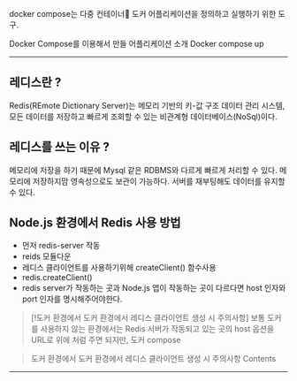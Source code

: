 
docker compose는 다중 컨테이너 도커 어플리케이션을 정의하고 실행하기 위한 도구.

Docker Compose를 이용해서 만들 어플리케이션 소개 
Docker compose up


---------


## 레디스란 ?

Redis(REmote Dictionary Server)는 메모리 기반의 키-값 구조 데이터 관리 시스템,
모든 데이터를 저장하고 빠르게 조회할 수 있는 비관계형 데이터베이스(NoSql)이다.

## 레디스를 쓰는 이유 ?

메모리에 저장을 하기 때문에 Mysql 같은 RDBMS와 다르게 빠르게 처리할 수 있다.
메모리에 저장하지맘 영속성으로도 보관이 가능하다.
서버를 재부팅해도 데이터를 유지할 수 있다.


## Node.js 환경에서 Redis 사용 방법

- 먼저 redis-server 작동
- reids 모듈다운
- 레디스 클라이언트를 사용하기위해 createClient() 함수사용
- redis.createClient()
- redis server가 작동하는 곳과 Node.js 앱이 작동하는 곳이 다르다면 host 인자와 port 인자를 명시해주어야한다. 





> [!도커 환경에서 도커 환경에서 레디스 클라이언트 생성 시 주의사항] 
> 보통 도커를 사용하지 않는 환경에서는 Redis 서버가 작동되고 있는 곳의 host 옵션을 URL로 위에 처럼 주면 되지만, 도커 compose
> 







> 도커 환경에서 도커 환경에서 레디스 클라이언트 생성 시 주의사항
> Contents
> 


---

